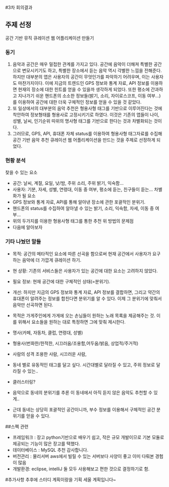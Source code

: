 #3차 회의결과

## 주제 선정
공간 기반 뮤직 큐레이션 웹 어플리케이션 만들기

### 동기
1. 음악과 공간은 매우 밀접한 관계를 가지고 있다. 공간에 음악이 더해져 특별한 공간으로 변모시키기도 하고, 특별한 장소에서 듣는 음악 역시 각별한 느낌을 전해준다. 하지만 대부분의 앱은 사용자의 공간이 무엇인가를 파악하기 어려우며, 이는 사용자도 마찬가지이다. 이에 지금의 트렌드인 GPS 정보와 통계 자료, API 정보를 이용하면 현재의 장소에 대한 힌트를 얻을 수 있을까 생각하게 되었다. 또한 평소에 간과하고 지나가기 쉬운 핸드폰의 소소한 정보들(밝기, 소리, 자이로스코프, 이동 여부…)를 이용하여 공간에 대한 더욱 구체적인 정보를 얻을 수 있을 것 같았다.
1. 또 일상에서의 대부분의 음악 추천은 형용사형 태그를 기반으로 이루어진다는 것에 착안하여 정보형태를 형용사로 고정시키기로 하였다. 이것은 기존의 앱들이 나이, 성별, 날씨, 인기순위 따위의 명사형 태그를 기반으로 한다는 것과 차별화되는 것이다.
1. 그러므로, GPS, API, 휴대폰 자체 status를 이용하여 형용사형 태그자료를 수집해 공간 기반 음악 추천 큐레이션 웹 어플리케이션을 만드는 것을 주제로 선정하게 되었다.

### 현황 분석
찾을 수 있는 요소
- 공간: 날씨, 계절, 요일, 낮/밤, 주위 소리, 주위 밝기, 익숙함…
- 사용자: 기분, 자세, 성별, 연령대, 이동 중 여부, 평소에 듣는, 친구들이 듣는...
차별화가 될 요소
- GPS 정보와 통계 자료, API를 통해 알아낸 장소에 관한 포괄적인 분위기.
- 핸드폰의 status를 수집하여 알아낼 수 있는 밝기, 소리, 익숙함, 자세, 이동 중 여부…
- 위의 두가지를 이용한 형용사형 태그를 통한 추천
위 방법의 문제점
- 다음에 알아보자

### 기타 나눴던 말들
- 목적: 공간의 메타적인 요소에 따른 선곡을 함으로써 현재 공간에서 사용자가 요구하는 음악에 더 가깝게 큐레이션 하기.
- 현 상황: 기존의 서비스들은 사용자가 있는 공간에 대한 요소는 고려하지 않았다.
- 필요 정보: 현재 공간에 대한 구체적인 상태(=분위기).
- 개선: 하지만 지금의 GPS 정보와 통계 자료, API 정보를 결합하면, 그리고 약간의 휴대폰이 알려주는 정보를 합친다면 분위기를 알 수 있다. 이제 그 분위기에 맞춰서 음악만 선곡하면 된다.

- 목적은 가게주인에게 가게에 오는 손님들이 원하는 노래 목록을 제공해주는 것. 이를 위해서 요소들을 원하는 대로 특정하면 그에 맞춰 제시한다.

- 명사(카페, 자동차, 클럽, 연령대, 성별)
- 형용사(번화한/한적한, 시끄러움/조용함,어두움/밝음, 상업적/주거적)

- 사람의 성격 조용한 사람, 시끄러운 사람, 

- 동네 별로 유동적인 태그를 달고 싶다. 시간대별로 달라질 수 있고, 주위 정보로 달라질 수 있는..

- 클러스터링?

- 음악으로 동네의 분위기를 추론 이 동네에서 아직 듣지 않은 음악도 추천할 수 있게..
- 근데 동네는 상당히 포괄적인 공간이니까, 부수 정보를 이용해서 구체적인 공간 분위기를 얻을 수 있다.


##스펙 관련
- 프레임워크 : 장고
	python기반으로 배우기 쉽고, 작은 규모 개발이므로 기본 모듈로 제공되는 기능이 많은 장고를 택했다.
- 데이터베이스 : MySQL
	추천 감사합니다.
- 버전관리 : 물리서버
	aws에서 빌릴 수 있는 서버보다 사양이 좋고 이미 다뤄본 경험이 많음
- 개발환경: eclipse, intelliJ 둘 모두 사용해보고 편한 것으로 결정하기로 함.

#추가사항
추후에 스터디 계획이랑을 기획 세울 계획입니다~
